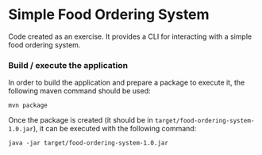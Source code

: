 # Simple Food Ordering System
Code created as an exercise.
It provides a CLI for interacting with a simple food ordering system.

### Build / execute the application
In order to build the application and prepare a package to execute it,
the following maven command should be used:

`mvn package`

Once the package is created (it should be in `target/food-ordering-system-1.0.jar`),
it can be executed with the following command:

`java -jar target/food-ordering-system-1.0.jar`

